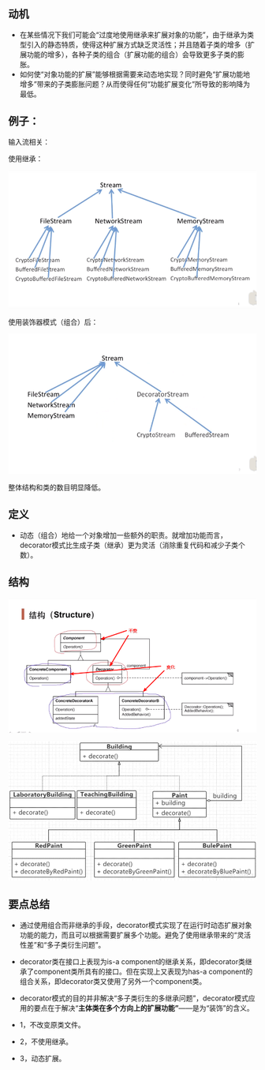 ## 动机

- 在某些情况下我们可能会“过度地使用继承来扩展对象的功能”，由于继承为类型引入的静态特质，使得这种扩展方式缺乏灵活性；并且随着子类的增多（扩展功能的增多），各种子类的组合（扩展功能的组合）会导致更多子类的膨胀。
- 如何使“对象功能的扩展”能够根据需要来动态地实现？同时避免“扩展功能地增多”带来的子类膨胀问题？从而使得任何“功能扩展变化”所导致的影响降为最低。

## 例子：

输入流相关：

使用继承：

![1558422981205](1_装饰器模式.assets/1558422981205.png)



使用装饰器模式（组合）后：

![1558423006187](1_装饰器模式.assets/1558423006187.png)

整体结构和类的数目明显降低。

## 定义

- 动态（组合）地给一个对象增加一些额外的职责。就增加功能而言，decorator模式比生成子类（继承）更为灵活（消除重复代码和减少子类个数）。

## 结构

![1558423466465](1_装饰器模式.assets/1558423466465.png)



![](1_装饰器模式.assets/20170621000952618.png)

## 要点总结

- 通过使用组合而非继承的手段，decorator模式实现了在运行时动态扩展对象功能的能力，而且可以根据需要扩展多个功能。避免了使用继承带来的“灵活性差”和“多子类衍生问题”。

- decorator类在接口上表现为is-a component的继承关系，即decorator类继承了component类所具有的接口。但在实现上又表现为has-a component的组合关系，即decorator类又使用了另外一个component类。

- decorator模式的目的并非解决“多子类衍生的多继承问题”，decorator模式应用的要点在于解决“**主体类在多个方向上的扩展功能”**——是为“装饰”的含义。

- 1，不改变原类文件。

- 2，不使用继承。

- 3，动态扩展。

